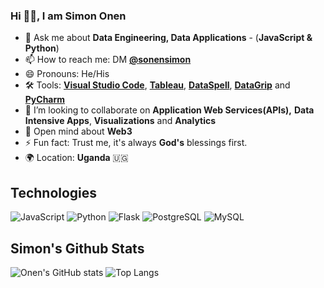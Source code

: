 ### Hi 👋🏾, I am Simon Onen

- 💬 Ask me about **Data Engineering, Data Applications** - (**JavaScript & Python**)
- 📫 How to reach me: DM **[@sonensimon](https://twitter.com/sonensimon)**
- 😄 Pronouns: He/His
- :hammer_and_wrench: Tools: **[Visual Studio Code](https://code.visualstudio.com/)**, **[Tableau](https://www.tableau.com/)**, **[DataSpell](https://www.jetbrains.com/datagrip/)**, **[DataGrip](https://www.jetbrains.com/datagrip/)** and **[PyCharm](https://www.jetbrains.com/pycharm/)**
- 👯 I’m looking to collaborate on **Application Web Services(APIs),** **Data Intensive Apps**, **Visualizations**  and **Analytics**
- 🔬 Open mind about **Web3**
- ⚡ Fun fact: Trust me, it's always **God's** blessings first.
- :earth_africa: Location: **Uganda** :uganda:

## Technologies
![JavaScript](https://camo.githubusercontent.com/9d07c04bdd98c662d5df9d4e1cc1de8446ffeaebca330feb161f1fb8e1188204/68747470733a2f2f696d672e736869656c64732e696f2f62616467652f4a6176615363726970742d4637444631453f7374796c653d666f722d7468652d6261646765266c6f676f3d6a617661736372697074266c6f676f436f6c6f723d626c61636b)
![Python](https://camo.githubusercontent.com/94be0a2e5be142925615e5821d97137a930d08fc154962ce43860f1957e6661e/68747470733a2f2f696d672e736869656c64732e696f2f62616467652f507974686f6e2d3337373641423f7374796c653d666f722d7468652d6261646765266c6f676f3d707974686f6e266c6f676f436f6c6f723d7768697465)
![Flask](https://camo.githubusercontent.com/43c40e9f61f01e780f4cfed5dafda9e3494310ba1b6ea11e20c4949e556a47c3/68747470733a2f2f696d672e736869656c64732e696f2f62616467652f666c61736b2d2532333030302e7376673f7374796c653d666f722d7468652d6261646765266c6f676f3d666c61736b266c6f676f436f6c6f723d7768697465)
![PostgreSQL](https://camo.githubusercontent.com/29e7fc6c62f61f432d3852fbfa4190ff07f397ca3bde27a8196bcd5beae3ff77/68747470733a2f2f696d672e736869656c64732e696f2f62616467652f706f7374677265732d2532333331363139322e7376673f7374796c653d666f722d7468652d6261646765266c6f676f3d706f737467726573716c266c6f676f436f6c6f723d7768697465)
![MySQL](https://camo.githubusercontent.com/988b23566a8e239f9717abbed64d36834115c8a8c7082a71c358e04f47f8398c/68747470733a2f2f696d672e736869656c64732e696f2f62616467652f4d7953514c2d3030303030463f7374796c653d666f722d7468652d6261646765266c6f676f3d6d7973716c266c6f676f436f6c6f723d7768697465)

## Simon's Github Stats
![Onen's GitHub stats](https://github-readme-stats.vercel.app/api?username=simononen&count_private=true&show_icons=true&theme=merko)
![Top Langs](https://github-readme-stats.vercel.app/api/top-langs/?username=simononen&count_private=true&theme=merko)
